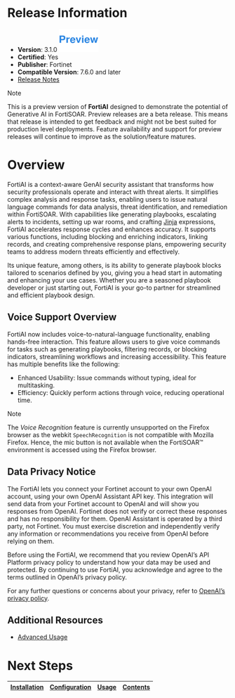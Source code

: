 # Release Information

* **Version**: 3.1.0 ![Preview icon](./docs/res/icon-preview.svg)  
* **Certified**: Yes
* **Publisher**: Fortinet
* **Compatible Version**: 7.6.0 and later
* [Release Notes](./release_notes.md)

>[!NOTE]
>This is a preview version of **FortiAI** designed to demonstrate the potential of Generative AI in FortiSOAR. Preview releases are a beta release. This means that release is intended to get feedback and might not be best suited for production level deployments. Feature availability and support for preview releases will continue to improve as the solution/feature matures.

# Overview

FortiAI is a context-aware GenAI security assistant that transforms how security professionals operate and interact with threat alerts. It simplifies complex analysis and response tasks, enabling users to issue natural language commands for data analysis, threat identification, and remediation within FortiSOAR. With capabilities like generating playbooks, escalating alerts to incidents, setting up war rooms, and crafting [Jinja](https://jinja.palletsprojects.com/en/3.1.x/) expressions, FortiAI accelerates response cycles and enhances accuracy. It supports various functions, including blocking and enriching indicators, linking records, and creating comprehensive response plans, empowering security teams to address modern threats efficiently and effectively.

Its unique feature, among others, is its ability to generate playbook blocks tailored to scenarios defined by you, giving you a head start in automating and enhancing your use cases. Whether you are a seasoned playbook developer or just starting out, FortiAI is your go-to partner for streamlined and efficient playbook design.

## Voice Support Overview

FortiAI now includes voice-to-natural-language functionality, enabling hands-free interaction. This feature allows users to give voice commands for tasks such as generating playbooks, filtering records, or blocking indicators, streamlining workflows and increasing accessibility. This feature has multiple benefits like the following:

- Enhanced Usability: Issue commands without typing, ideal for multitasking.
- Efficiency: Quickly perform actions through voice, reducing operational time.

> [!Note]
> The *Voice Recognition* feature is currently unsupported on the Firefox browser as the webkit `SpeechRecognition` is not compatible with Mozilla Firefox. Hence, the mic button is not available when the FortiSOAR&trade; environment is accessed using the Firefox browser.

## Data Privacy Notice 

The FortiAI lets you connect your Fortinet account to your own OpenAI account, using your own OpenAI Assistant API key. This integration will send data from your Fortinet account to OpenAI and will show you responses from OpenAI. Fortinet does not verify or correct these responses and has no responsibility for them. OpenAI Assistant is operated by a third party, not Fortinet. You must exercise discretion and independently verify any information or recommendations you receive from OpenAI before relying on them.

Before using the FortiAI, we recommend that you review OpenAI’s API Platform privacy policy to understand how your data may be used and protected. By continuing to use FortiAI, you acknowledge and agree to the terms outlined in OpenAI’s privacy policy. 

For any further questions or concerns about your privacy, refer to [OpenAI’s privacy policy](https://openai.com/policies/privacy-policy). 

## Additional Resources 

- [Advanced Usage](./docs/advanced-usage.md)

# Next Steps

| [Installation](./docs/setup.md#installation) | [Configuration](./docs/setup.md#configuration) | [Usage](./docs/usage.md) | [Contents](./docs/contents.md) |
| -------------------------------------------- | ---------------------------------------------- | ------------------------ | ------------------------------ |
